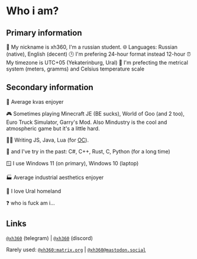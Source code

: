 # Who i am?

## Primary information
👤 My nickname is xh360, I'm a russian student.
🌐 Languages: Russian (native), English (decent)
🕒 I'm prefering 24-hour format instead 12-hour
⏰ My timezone is UTC+05 (Yekaterinburg, Ural)
📏 I'm prefecting the metrical system (meters, gramms) and Celsius temperature scale

## Secondary information
🍺 Average kvas enjoyer

🎮 Sometimes playing Minecraft JE (BE sucks), World of Goo (and 2 too), Euro Truck Simulator, Garry's Mod. Also Mindustry is the cool and atmospheric game but it's a little hard. 

🧑‍💻 Writing JS, Java, Lua (for [OC](https://www.curseforge.com/minecraft/mc-mods/opencomputers)). 

💾 and I've try in the past: C#, C++, Rust, C, Python (for a long time)

🪟 I use Windows 11 (on primary), Windows 10 (laptop)

🏭 Average industrial aesthetics enjoyer

💚 I love Ural homeland

❓ who is fuck am i...

## Links

[`@xh360`](https://t.me/xh360) (telegram) | [`@xh360`](https://discord.com/users/726656183817076738) (discord)

Rarely used: [`@xh360:matrix.org`](https://matrix.to/#/@xh360:matrix.org) | [`@xh360@mastodon.social`](https://mastodon.social/@xh360)

